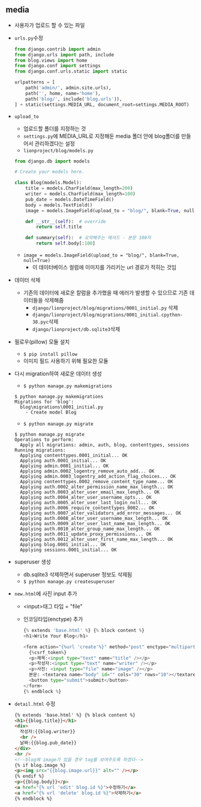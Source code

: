 ## media

- 사용자가 업로드 할 수 있는 파일

- `urls.py`수정

  ```py
  from django.contrib import admin
  from django.urls import path, include
  from blog.views import home
  from django.conf import settings
  from django.conf.urls.static import static

  urlpatterns = [
      path('admin/', admin.site.urls),
      path('', home, name='home'),
      path('blog/', include('blog.urls')),
  ] + static(settings.MEDIA_URL, document_root=settings.MEDIA_ROOT)  # media를 위한 url 설정
  ```

- `upload_to`

  - 업로드할 폴더를 지정하는 것
  - `settings.py`에 MEDIA_URL로 지정해둔 media 폴더 안에 blog폴더를 만들어서 관리하겠다는 설정
  - `lionproject/blog/models.py`

  ```py
  from django.db import models

  # Create your models here.

  class Blog(models.Model):
      title = models.CharField(max_length=200)
      writer = models.CharField(max_length=100)
      pub_date = models.DateTimeField()
      body = models.TextField()
      image = models.ImageField(upload_to = "blog/", blank=True, null=True)

      def __str__(self):  # override
          return self.title

      def summary(self):  # 요약해주는 메서드 - 본문 100자
          return self.body[:100]
  ```

  - `image = models.ImageField(upload_to = "blog/", blank=True, null=True)`
    - 이 데이터베이스 컬럼에 이미지를 가리키는 url 경로가 적히는 것임

- 데이터 삭제

  - 기존의 데이터에 새로운 칼럼을 추가했을 때 에러가 발생할 수 있으므로 기존 데이터들을 삭제해줌
    - `django/lionproject/blog/migrations/0001_initial.py` 삭제
    - `django/lionproject/blog/migrations/0001_initial.cpython-38.pyc`삭제
    - `django/lionproject/db.sqlite3`삭제

- 필로우(pillow) 모듈 설치

  - `$ pip install pillow`
  - 이미지 필드 사용하기 위해 필요한 모듈

- 다시 migration하여 새로운 데이터 생성

  - `$ python manage.py makemigrations`

  ```
  $ python manage.py makemigrations
  Migrations for 'blog':
    blog\migrations\0001_initial.py
      - Create model Blog
  ```

  - `$ python manage.py migrate`

  ```
  $ python manage.py migrate
  Operations to perform:
    Apply all migrations: admin, auth, blog, contenttypes, sessions
  Running migrations:
    Applying contenttypes.0001_initial... OK
    Applying auth.0001_initial... OK
    Applying admin.0001_initial... OK
    Applying admin.0002_logentry_remove_auto_add... OK
    Applying admin.0003_logentry_add_action_flag_choices... OK
    Applying contenttypes.0002_remove_content_type_name... OK
    Applying auth.0002_alter_permission_name_max_length... OK
    Applying auth.0003_alter_user_email_max_length... OK
    Applying auth.0004_alter_user_username_opts... OK
    Applying auth.0005_alter_user_last_login_null... OK
    Applying auth.0006_require_contenttypes_0002... OK
    Applying auth.0007_alter_validators_add_error_messages... OK
    Applying auth.0008_alter_user_username_max_length... OK
    Applying auth.0009_alter_user_last_name_max_length... OK
    Applying auth.0010_alter_group_name_max_length... OK
    Applying auth.0011_update_proxy_permissions... OK
    Applying auth.0012_alter_user_first_name_max_length... OK
    Applying blog.0001_initial... OK
    Applying sessions.0001_initial... OK
  ```

- superuser 생성

  - db.sqlite3 삭제하면서 superuser 정보도 삭제됨
  - `$ python manage.py createsuperuser`

- `new.html`에 사진 input 추가

  - \<input>태그 타입 = "file"
  - 인코딩타입(enctype) 추가

    ```py
    {% extends 'base.html' %} {% block content %}
    <h1>Write Your Blog</h1>

    <form action="{%url 'create'%}" method="post" enctype="multipart/form-data">
      {%csrf_token%}
      <p>제목:<input type="text" name="title" /></p>
      <p>작성자:<input type="text" name="writer" /></p>
      <p>사진: <input type="file" name="image" /></p>
      본문: <textarea name="body" id="" cols="30" rows="10"></textarea>
      <button type="submit">submit</button>
    </form>
    {% endblock %}
    ```

- `detail.html` 수정

  ```html
  {% extends 'base.html' %} {% block content %}
  <h1>{{blog.title}}</h1>
  <div>
    작성자:{{blog.writer}}
    <br />
    날짜:{{blog.pub_date}}
  </div>
  <hr />
  <!--blog에 image가 있을 경우 tag를 보여주도록 하겠다-->
  {% if blog.image %}
  <p><img src="{{blog.image.url}}" alt="" /></p>
  {% endif %}
  <p>{{blog.body}}</p>
  <a href="{% url 'edit' blog.id %}">수정하기</a>
  <a href="{% url 'delete' blog.id %}">삭제하기</a>
  {% endblock %}
  ```
